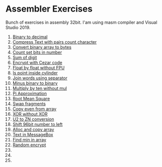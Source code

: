 # Assembler Exercises
Bunch of exercises in assembly 32bit. I'am using masm compiler and Visual Studio 2019. 


1. [Binary to decimal](https://github.com/GeoMarek/AssemblerExercises/tree/master/assembly/binary_to_decimal)
2. [Compress Text with pairs count,character](https://github.com/GeoMarek/AssemblerExercises/tree/master/assembly/compress)
3. [Convert binary array to bytes](https://github.com/GeoMarek/AssemblerExercises/tree/master/assembly/convert_to_byte_array)
4. [Count set bits in number](https://github.com/GeoMarek/AssemblerExercises/tree/master/assembly/count_set_bits)
5. [Sum of digit](https://github.com/GeoMarek/AssemblerExercises/tree/master/assembly/decimal_count)
6. [Encrypt with Cezar code](https://github.com/GeoMarek/AssemblerExercises/tree/master/assembly/encrypt)
7. [Float by float without FPU](https://github.com/GeoMarek/AssemblerExercises/tree/master/assembly/float_by_float)
8. [Is point inside cylinder](https://github.com/GeoMarek/AssemblerExercises/tree/master/assembly/is_inside)
9. [Join words using separator](https://github.com/GeoMarek/AssemblerExercises/tree/master/assembly/join_words)
10. [Minus binary to binary](https://github.com/GeoMarek/AssemblerExercises/tree/master/assembly/minus2_to_binary)
11. [Multiply by ten without mul](https://github.com/GeoMarek/AssemblerExercises/tree/master/assembly/multiply_by_ten)
12. [Pi Approximation](https://github.com/GeoMarek/AssemblerExercises/tree/master/assembly/number_pi)
13. [Root Mean Square](https://github.com/GeoMarek/AssemblerExercises/tree/master/assembly/binary_to_decimal)
14. [Swap fragments](https://github.com/GeoMarek/AssemblerExercises/tree/master/assembly/swap_fragments)
15. [Copy even from array](https://github.com/GeoMarek/AssemblerExercises/tree/master/assembly/copy_even_from_array)
16. [XOR without XOR](https://github.com/GeoMarek/AssemblerExercises/tree/master/assembly/without_xor)
17. [U2 to ZN conversion](https://github.com/GeoMarek/AssemblerExercises/tree/master/assembly/u2_to_sign_modul)
18. [Shift 96bit number to left](https://github.com/GeoMarek/AssemblerExercises/tree/master/assembly/shift_left_96bit)
19. [Alloc and copy array](https://github.com/GeoMarek/AssemblerExercises/tree/master/assembly/copy_array)
20. [Text in MessageBox](https://github.com/GeoMarek/AssemblerExercises/tree/master/assembly/message_box)
21. [Find min in array](https://github.com/GeoMarek/AssemblerExercises/tree/master/assembly/min_array)
22. [Random encrypt](https://github.com/GeoMarek/AssemblerExercises/tree/master/assembly/random_encrypt)
23.
24.
25.

